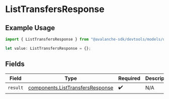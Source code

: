 # ListTransfersResponse

## Example Usage

```typescript
import { ListTransfersResponse } from "@avalanche-sdk/devtools/models/operations";

let value: ListTransfersResponse = {};
```

## Fields

| Field                                                                                | Type                                                                                 | Required                                                                             | Description                                                                          |
| ------------------------------------------------------------------------------------ | ------------------------------------------------------------------------------------ | ------------------------------------------------------------------------------------ | ------------------------------------------------------------------------------------ |
| `result`                                                                             | [components.ListTransfersResponse](../../models/components/listtransfersresponse.md) | :heavy_check_mark:                                                                   | N/A                                                                                  |